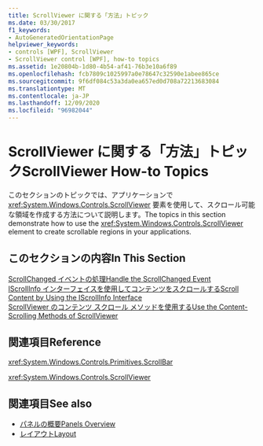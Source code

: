 ```yaml
---
title: ScrollViewer に関する「方法」トピック
ms.date: 03/30/2017
f1_keywords:
- AutoGeneratedOrientationPage
helpviewer_keywords:
- controls [WPF], ScrollViewer
- ScrollViewer control [WPF], how-to topics
ms.assetid: 1e20804b-1d80-4b54-af41-76b3e10a6f89
ms.openlocfilehash: fcb7809c1025997a0e78647c32590e1abee865ce
ms.sourcegitcommit: 9f6df084c53a3da0ea657ed0d708a72213683084
ms.translationtype: MT
ms.contentlocale: ja-JP
ms.lasthandoff: 12/09/2020
ms.locfileid: "96982044"
---
```

# <a name="scrollviewer-how-to-topics"></a><span data-ttu-id="4954c-102">ScrollViewer に関する「方法」トピック</span><span class="sxs-lookup"><span data-stu-id="4954c-102">ScrollViewer How-to Topics</span></span>
<span data-ttu-id="4954c-103">このセクションのトピックでは、アプリケーションで <xref:System.Windows.Controls.ScrollViewer> 要素を使用して、スクロール可能な領域を作成する方法について説明します。</span><span class="sxs-lookup"><span data-stu-id="4954c-103">The topics in this section demonstrate how to use the <xref:System.Windows.Controls.ScrollViewer> element to create scrollable regions in your applications.</span></span>  
  
## <a name="in-this-section"></a><span data-ttu-id="4954c-104">このセクションの内容</span><span class="sxs-lookup"><span data-stu-id="4954c-104">In This Section</span></span>  
 [<span data-ttu-id="4954c-105">ScrollChanged イベントの処理</span><span class="sxs-lookup"><span data-stu-id="4954c-105">Handle the ScrollChanged Event</span></span>](how-to-handle-the-scrollchanged-event.md)  
 [<span data-ttu-id="4954c-106">IScrollInfo インターフェイスを使用してコンテンツをスクロールする</span><span class="sxs-lookup"><span data-stu-id="4954c-106">Scroll Content by Using the IScrollInfo Interface</span></span>](how-to-scroll-content-by-using-the-iscrollinfo-interface.md)  
 [<span data-ttu-id="4954c-107">ScrollViewer のコンテンツ スクロール メソッドを使用する</span><span class="sxs-lookup"><span data-stu-id="4954c-107">Use the Content-Scrolling Methods of ScrollViewer</span></span>](how-to-use-the-content-scrolling-methods-of-scrollviewer.md)  
  
## <a name="reference"></a><span data-ttu-id="4954c-108">関連項目</span><span class="sxs-lookup"><span data-stu-id="4954c-108">Reference</span></span>  
 <xref:System.Windows.Controls.Primitives.ScrollBar>  
  
 <xref:System.Windows.Controls.ScrollViewer>  
  
## <a name="see-also"></a><span data-ttu-id="4954c-109">関連項目</span><span class="sxs-lookup"><span data-stu-id="4954c-109">See also</span></span>

- [<span data-ttu-id="4954c-110">パネルの概要</span><span class="sxs-lookup"><span data-stu-id="4954c-110">Panels Overview</span></span>](panels-overview.md)
- [<span data-ttu-id="4954c-111">レイアウト</span><span class="sxs-lookup"><span data-stu-id="4954c-111">Layout</span></span>](../advanced/layout.md)
